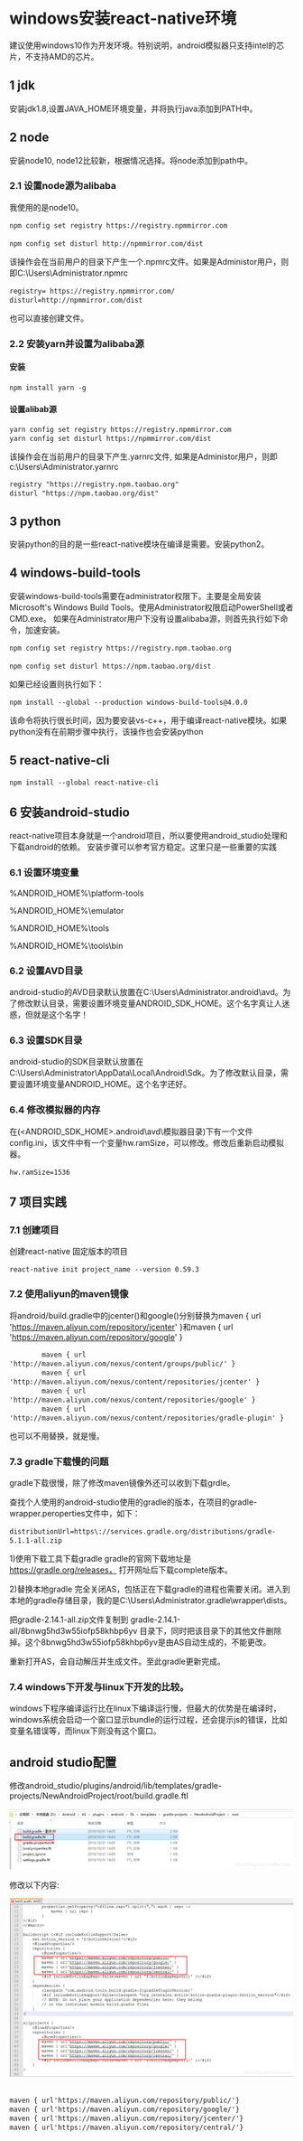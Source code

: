 # windows安装react-native环境
建议使用windows10作为开发环境。特别说明，android模拟器只支持intel的芯片，不支持AMD的芯片。

## 1 jdk
安装jdk1.8,设置JAVA_HOME环境变量，并将执行java添加到PATH中。

## 2 node
安装node10, node12比较新，根据情况选择。将node添加到path中。

### 2.1 设置node源为alibaba
我使用的是node10。

```
npm config set registry https://registry.npmmirror.com

npm config set disturl http://npmmirror.com/dist
```
该操作会在当前用户的目录下产生一个.npmrc文件。如果是Administor用户，则即C:\Users\Administrator\.npmrc

```
registry= https://registry.npmmirror.com/
disturl=http://npmmirror.com/dist
```
也可以直接创建文件。

### 2.2 安装yarn并设置为alibaba源
#### 安装
```
npm install yarn -g
```
#### 设置alibab源

```
yarn config set registry https://registry.npmmirror.com
yarn config set disturl https://npmmirror.com/dist
```
该操作会在当前用户的目录下产生.yarnrc文件, 如果是Administor用户，则即c:\Users\Administrator\.yarnrc
```
registry "https://registry.npm.taobao.org"
disturl "https://npm.taobao.org/dist"
```
## 3 python
安装python的目的是一些react-native模块在编译是需要。安装python2。

## 4 windows-build-tools

安装windows-build-tools需要在administrator权限下。主要是全局安装Microsoft's Windows Build Tools。使用Administrator权限启动PowerShell或者CMD.exe。
如果在Administrator用户下没有设置alibaba源，则首先执行如下命令，加速安装。
```
npm config set registry https://registry.npm.taobao.org

npm config set disturl https://npm.taobao.org/dist
```
如果已经设置则执行如下：
```
npm install --global --production windows-build-tools@4.0.0
```

该命令将执行很长时间，因为要安装vs-c++，用于编译react-native模块。如果python没有在前期步骤中执行，该操作也会安装python

## 5 react-native-cli
```
npm install --global react-native-cli
```
## 6 安装android-studio
react-native项目本身就是一个android项目，所以要使用android_studio处理和下载android的依赖。
安装步骤可以参考官方稳定。这里只是一些重要的实践
### 6.1 设置环境变量
%ANDROID_HOME%\platform-tools

%ANDROID_HOME%\emulator

%ANDROID_HOME%\tools

%ANDROID_HOME%\tools\bin

### 6.2 设置AVD目录
android-studio的AVD目录默认放置在C:\Users\Administrator\.android\avd。为了修改默认目录，需要设置环境变量ANDROID_SDK_HOME。这个名字真让人迷惑，但就是这个名字！
### 6.3 设置SDK目录
android-studio的SDK目录默认放置在C:\Users\Administrator\AppData\Local\Android\Sdk。为了修改默认目录，需要设置环境变量ANDROID_HOME。这个名字还好。

### 6.4 修改模拟器的内存
在(<ANDROID_SDK_HOME>\.android\avd\模拟器目录)下有一个文件config.ini，该文件中有一个变量hw.ramSize，可以修改。修改后重新启动模拟器。
```
hw.ramSize=1536
```
## 7 项目实践
### 7.1 创建项目
创建react-native 固定版本的项目
```
react-native init project_name --version 0.59.3
```

### 7.2 使用aliyun的maven镜像

将android/build.gradle中的jcenter()和google()分别替换为maven { url 'https://maven.aliyun.com/repository/jcenter' }和maven { url 'https://maven.aliyun.com/repository/google' }

```
        maven { url 'http://maven.aliyun.com/nexus/content/groups/public/' }
        maven { url 'http://maven.aliyun.com/nexus/content/repositories/jcenter' }
        maven { url 'http://maven.aliyun.com/nexus/content/repositories/google' }
        maven { url 'http://maven.aliyun.com/nexus/content/repositories/gradle-plugin' }
```

也可以不用替换，就是慢。

### 7.3 gradle下载慢的问题
gradle下载很慢，除了修改maven镜像外还可以收到下载grdle。

查找个人使用的android-studio使用的gradle的版本，在项目的gradle-wrapper.peroperties文件中，如下：
```
distributionUrl=https\://services.gradle.org/distributions/gradle-5.1.1-all.zip
```

1)使用下载工具下载gradle
gradle的官网下载地址是 https://gradle.org/releases， 打开网址后下载complete版本。

2)替换本地gradle
完全关闭AS，包括正在下载gradle的进程也需要关闭。进入到本地的gradle存储目录，我的是C:\Users\Administrator\.gradle\wrapper\dists。

把gradle-2.14.1-all.zip文件复制到 gradle-2.14.1-all/8bnwg5hd3w55iofp58khbp6yv 目录下，同时把该目录下的其他文件删除掉。这个8bnwg5hd3w55iofp58khbp6yv是由AS自动生成的，不能更改。

重新打开AS，会自动解压并生成文件。至此gradle更新完成。

### 7.4 windows下开发与linux下开发的比较。
windows下程序编译运行比在linux下编译运行慢，但最大的优势是在编译时，windows系统会启动一个窗口显示bundle的运行过程，还会提示js的错误，比如变量名错误等，而linux下则没有这个窗口。

## android studio配置

修改android_studio/plugins/android/lib/templates/gradle-projects/NewAndroidProject/root/build.gradle.ftl

![alt](./picture/android-studio-gradle-place.png)

修改以下内容:


![alt](./picture/build-gradel-ftl.png)

```

maven { url'https://maven.aliyun.com/repository/public/'}
maven { url'https://maven.aliyun.com/repository/google/'}
maven { url'https://maven.aliyun.com/repository/jcenter/'}
maven { url'https://maven.aliyun.com/repository/central/'}


```



